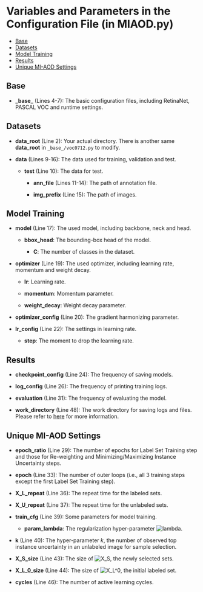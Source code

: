 # Variables and Parameters in the Configuration File (in MIAOD.py)

<!-- TOC -->

- [Base](#base)
- [Datasets](#datasets)
- [Model Training](#model-training)
- [Results](#results)
- [Unique MI-AOD Settings](#unique-mi-aod-settings)

<!-- TOC -->

## Base

- **\_base\_** (Lines 4-7): The basic configuration files, including RetinaNet, PASCAL VOC and runtime settings.

## Datasets

- **data_root** (Line 2): Your actual directory. There is another same **data_root** in `_base_/voc0712.py` to modify.

- **data** (Lines 9-16): The data used for training, validation and test.
  
  - **test** (Line 10): The data for test. 

    - **ann_file** (Lines 11-14): The path of annotation file.
    
    - **img_prefix** (Line 15): The path of images.

## Model Training

- **model** (Line 17): The used model, including backbone, neck and head.
  
  - **bbox_head**: The bounding-box head of the model.
    
    - **C**: The number of classes in the dataset.

- **optimizer** (Line 19): The used optimizer, including learning rate, momentum and weight decay.

  - **lr**: Learning rate.

  - **momentum**: Momentum parameter.

  - **weight_decay**: Weight decay parameter.

- **optimizer_config** (Line 20): The gradient harmonizing parameter.

- **lr_config** (Line 22): The settings in learning rate.

  - **step**: The moment to drop the learning rate.

## Results

- **checkpoint_config** (Line 24): The frequency of saving models.

- **log_config** (Line 26): The frequency of printing training logs.

- **evaluation** (Line 31): The frequency of evaluating the model.

- **work_directory** (Line 48): The work directory for saving logs and files. Please refer to [here](../README.md#results) for more information.

## Unique MI-AOD Settings

- **epoch_ratio** (Line 29): The number of epochs for Label Set Training step and those for Re-weighting and Minimizing/Maximizing Instance Uncertainty steps.

- **epoch** (Line 33): The number of outer loops (i.e., all 3 training steps except the first Label Set Training step).

- **X_L_repeat** (Line 36): The repeat time for the labeled sets.

- **X_U_repeat** (Line 37): The repeat time for the unlabeled sets.

- **train_cfg** (Line 39): Some parameters for model training.

  - **param_lambda**: The regularization hyper-parameter ![lambda](http://latex.codecogs.com/gif.latex?\bg_white\lambda).

- **k** (Line 40): The hyper-parameter _k_, the number of observed top instance uncertainty in an unlabeled image for sample selection.

- **X_S_size** (Line 43): The size of ![X_S](http://latex.codecogs.com/gif.latex?\bg_white\mathit{X}_S), the newly selected sets.

- **X_L_0_size** (Line 44): The size of ![X_L^0](http://latex.codecogs.com/gif.latex?\bg_white\mathit{X}_L^0), the initial labeled set.

- **cycles** (Line 46): The number of active learning cycles.
